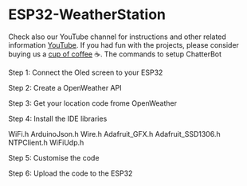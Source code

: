 # ESP32-WeatherStation

Check also our YouTube channel for instructions and other related information [YouTube](https://www.youtube.com/@bloxylabs "YouTube").
If you had fun with the projects, please consider buying us a [cup of coffee](https://www.buymeacoffee.com/bloxylabs "cupofcoffee") ☕.
The commands to setup ChatterBot

Step 1: Connect the Oled screen to your ESP32

Step 2: Create a OpenWeather API

Step 3: Get your location code frome OpenWeather

Step 4: Install the IDE libraries

WiFi.h
ArduinoJson.h
Wire.h
Adafruit_GFX.h
Adafruit_SSD1306.h
NTPClient.h 
WiFiUdp.h



Step 5: Customise the code

Step 6: Upload the code to the ESP32
